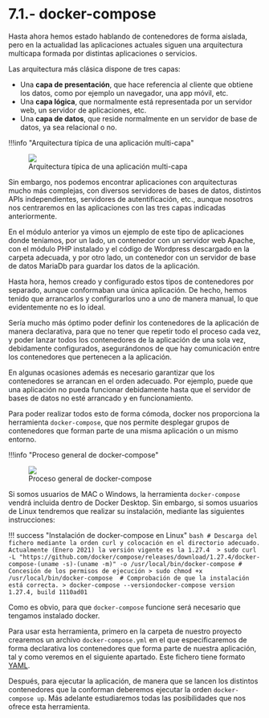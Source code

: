 # 7.1.- docker-compose

Hasta ahora hemos estado hablando de contenedores de forma aislada, pero en la actualidad las aplicaciones actuales siguen una arquitectura multicapa formada por distintas aplicaciones o servicios.

Las arquitectura más clásica dispone de tres capas:

- Una **capa de presentación**, que hace referencia al cliente que obtiene los datos, como por ejemplo un navegador, una app móvil, etc.
- Una **capa lógica**, que normalmente está representada por un servidor web, un servidor de aplicaciones, etc.
- Una **capa de datos**, que reside normalmente en un servidor de base de datos, ya sea relacional o no.

!!!info "Arquitectura típica de una aplicación multi-capa"
    <figure>
      <img src="../assets/APP_MULTICAPA.png">
      <figcaption>Arquitectura típica de una aplicación multi-capa</figcaption>
    </figure>

Sin embargo, nos podemos encontrar aplicaciones con arquitecturas mucho más complejas, con diversos servidores de bases de datos, distintos APIs independientes, servidores de autentificación, etc., aunque nosotros nos centraremos en las aplicaciones con las tres capas indicadas anteriormente.

En el módulo anterior ya vimos un ejemplo de este tipo de aplicaciones donde teníamos, por un lado, un contenedor con un servidor web Apache, con el módulo PHP instalado y el código de Wordpress descargado en la carpeta adecuada, y por otro lado, un contenedor con un servidor de base de datos MariaDb para guardar los datos de la aplicación.

Hasta hora, hemos creado y configurado estos tipos de contenedores por separado, aunque conformaban una única aplicación. De hecho, hemos tenido que arrancarlos y configurarlos uno a uno de manera manual, lo que evidentemente no es lo ideal. 

Sería mucho más óptimo poder definir los contenedores de la aplicación de manera declarativa, para que no tener que repetir todo el proceso cada vez, y poder lanzar todos los contenedores de la aplicación de una sola vez, debidamente configurados, asegurándonos de que hay comunicación entre los contenedores que pertenecen a la aplicación.

En algunas ocasiones además es necesario garantizar que los contenedores se arrancan en el orden adecuado. Por ejemplo, puede que una aplicación no pueda funcionar debidamente hasta que el servidor de bases de datos no esté arrancado y en funcionamiento.

Para poder realizar todos esto de forma cómoda, docker nos proporciona la herramienta `docker-compose`, que nos permite desplegar grupos de contenedores que forman parte de una misma aplicación o un mismo entorno.

!!!info "Proceso general de docker-compose"
    <figure>
      <img src="../assets/DOCKERCOMPOSE.png">
      <figcaption>Proceso general de docker-compose</figcaption>
    </figure>

Si somos usuarios de MAC o Windows, la herramienta `docker-compose` vendrá incluida dentro de Docker Desktop. Sin embargo, si somos usuarios de Linux tendremos que realizar su instalación, mediante las siguientes instrucciones:

!!! success "Instalación de docker-compose en Linux"
    ```bash
    # Descarga del fichero mediante la orden curl y colocación en el directorio adecuado. Actualmente (Enero 2021) la versión vigente es la 1.27.4 
    > sudo curl -L "https://github.com/docker/compose/releases/download/1.27.4/docker-compose-(uname -s)-(uname -m)" -o /usr/local/bin/docker-compose
    # Concesión de los permisos de ejecución
    > sudo chmod +x /usr/local/bin/docker-compose 
    # Comprobación de que la instalación está correcta.
    > docker-compose --versiondocker-compose version 1.27.4, build 1110ad01
    ```

Como es obvio, para que `docker-compose` funcione será necesario que tengamos instalado docker.

Para usar esta herramienta, primero en la carpeta de nuestro proyecto crearemos un archivo `docker-compose.yml` en el que especificaremos de forma declarativa los contenedores que forma parte de nuestra aplicación, tal y como veremos en el siguiente apartado. Este fichero tiene formato [YAML](https://docs.ansible.com/ansible/latest/reference_appendices/YAMLSyntax.html).

Después, para ejecutar la aplicación, de manera que se lancen los distintos contenedores que la conforman deberemos ejecutar la orden `docker-compose up`. Más adelante estudiaremos todas las posibilidades que nos ofrece esta herramienta.


